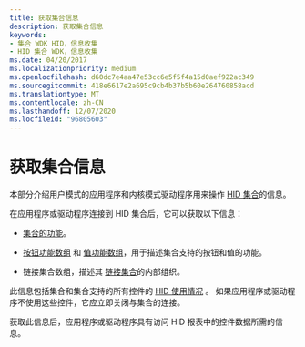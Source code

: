 ```yaml
---
title: 获取集合信息
description: 获取集合信息
keywords:
- 集合 WDK HID，信息收集
- HID 集合 WDK，信息收集
ms.date: 04/20/2017
ms.localizationpriority: medium
ms.openlocfilehash: d60dc7e4aa47e53cc6e5f5f4a15d0aef922ac349
ms.sourcegitcommit: 418e6617e2a695c9cb4b37b5b60e264760858acd
ms.translationtype: MT
ms.contentlocale: zh-CN
ms.lasthandoff: 12/07/2020
ms.locfileid: "96805603"
---
```

# <a name="obtaining-collection-information"></a>获取集合信息





本部分介绍用户模式的应用程序和内核模式驱动程序用来操作 [HID 集合](hid-collections.md)的信息。

在应用程序或驱动程序连接到 HID 集合后，它可以获取以下信息：

-   [集合的功能](collection-capability.md)。

-   [按钮功能数组](button-capability-arrays.md) 和 [值功能数组](value-capability-arrays.md)，用于描述集合支持的按钮和值的功能。

-   链接集合数组，描述其 [链接集合](link-collections.md)的内部组织。

此信息包括集合和集合支持的所有控件的 [HID 使用情况](hid-usages.md) 。 如果应用程序或驱动程序不使用这些控件，它应立即关闭与集合的连接。

获取此信息后，应用程序或驱动程序具有访问 HID 报表中的控件数据所需的信息。

 

 




